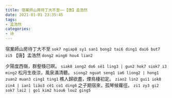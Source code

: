 ```yaml
---
title: 宿業師山房待丁大不至——【唐】孟浩然
date: 2021-01-01 23:35:45
tags:
- 孟浩然
categories: 
- 诗
---
```

宿業師山房待丁大不至
`sok7 ngiap8 sy1 san1 bong2 tai6 ding1 dai6 but7 zi5`
【唐】孟浩然
`dong2 ming6 hou4 lian2`  

夕陽度西嶺，群壑倏已暝。
`siak8 iong2 do6 sê1 ling3 | gun2 hok7 siok7 i3 ming2`
松月生夜涼，風泉滿清聽。
`siong2 nguat seng1 ia6 liong2 | hong1 zuan2 muan3 cing1 ting1`
樵人歸欲盡，煙鳥棲初定。
`ziao2 lin2 gui1 iok8 zin4 | ian1 lião3 cê1 co1 ding6`
之子期宿來，孤琴候蘿徑。
`zi1 zy3 gi2 sok7 lai2 | go1 kim2 hiou6 lou2 ging5`